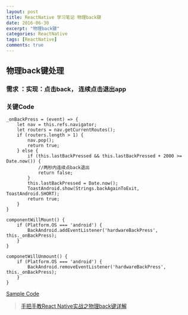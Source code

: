 ```yaml
---
layout: post
title: ReactNative 学习笔记 物理back键
date: 2016-06-30
excerpt: "物理back键"
categories: ReactNative
tags: [ReactNative]
comments: true
---
```


## 物理back键处理

### 需求 ：实现：点击back， 连续点击退出app


### 关键Code

    _onBackPress = (event) => {
        let nav = this.refs.navigator;
        let routers = nav.getCurrentRoutes();
        if (routers.length > 1) {
            nav.pop();
            return true;
        } else {
            if (this.lastBackPressed && this.lastBackPressed + 2000 >= Date.now()) {
                //两秒内连续点back退出
                return false;
            }
            this.lastBackPressed = Date.now();
            ToastAndroid.show(Strings.backAgainToExit, ToastAndroid.SHORT);
            return true;
        }
    }

    componentWillMount() {
        if (Platform.OS === 'android') {
            BackAndroid.addEventListener('hardwareBackPress', this._onBackPress);
        }
    }

    componetWillUnmount() {
        if (Platform.OS === 'android') {
            BackAndroid.removeEventListener('hardwareBackPress', this._onBackPress);
        }
    }




[Sample Code](https://github.com/vivianking6855/ReactNativeProject/blob/rncomponent/TwoReactNative/app/HomeProject.js)

> [手把手教React Native实战之物理back键详解](http://www.reactnative.vip/forum.php?mod=viewthread&tid=66&extra=page%3D1%26filter%3Dtypeid%26typeid%3D9)
> 